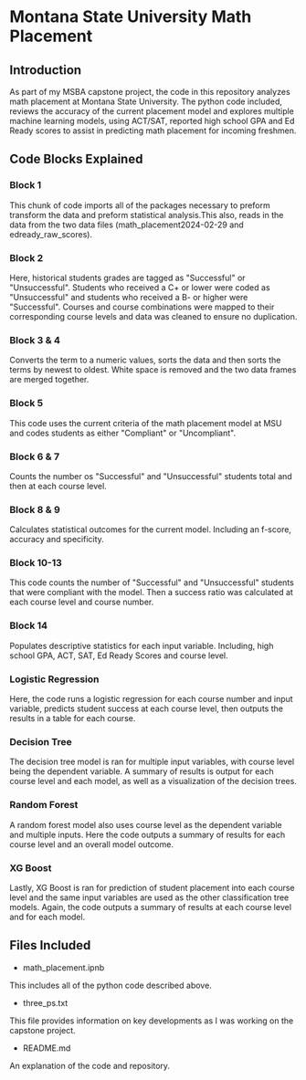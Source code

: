 # Montana State University Math Placement

## Introduction

As part of my MSBA capstone project, the code in this repository analyzes math placement at Montana State University. The python code included, reviews the accuracy of the current placement model and explores multiple machine learning models, using ACT/SAT, reported high school GPA and Ed Ready scores to assist in predicting math placement for incoming freshmen.

## Code Blocks Explained

### Block 1

This chunk of code imports all of the packages necessary to preform transform the data and preform statistical analysis.This also, reads in the data from the two data files (math_placement2024-02-29 and edready_raw_scores).

### Block 2

Here, historical students grades are tagged as "Successful" or "Unsuccessful". Students who received a C+ or lower were coded as "Unsuccessful" and students who received a B- or higher were "Successful". Courses and course combinations were mapped to their corresponding course levels and data was cleaned to ensure no duplication.

### Block 3 & 4

Converts the term to a numeric values, sorts the data and then sorts the terms by newest to oldest. White space is removed and the two data frames are merged together. 

### Block 5

This code uses the current criteria of the math placement model at MSU and codes students as either "Compliant" or "Uncompliant".

### Block 6 & 7

Counts the number os "Successful" and "Unsuccessful" students total and then at each course level.

### Block 8 & 9

Calculates statistical outcomes for the current model. Including an f-score, accuracy and specificity.


### Block 10-13

This code counts the number of "Successful" and "Unsuccessful" students that were compliant with the model. Then a success ratio was calculated at each course level and course number.

### Block 14

Populates descriptive statistics for each input variable. Including, high school GPA, ACT, SAT, Ed Ready Scores and course level.

### Logistic Regression

Here, the code runs a logistic regression for each course number and input variable, predicts student success at each course level, then outputs the results in a table for each course.

### Decision Tree

The decision tree model is ran for multiple input variables, with course level being the dependent variable. A summary of results is output for each course level and each model, as well as a visualization of the decision trees.

### Random Forest

A random forest model also uses course level as the dependent variable and multiple inputs. Here the code outputs a summary of results for each course level and an overall model outcome. 

### XG Boost

Lastly, XG Boost is ran for prediction of student placement into each course level and the same input variables are used as the other classification tree models. Again, the code outputs a summary of results at each course level and for each model. 

## Files Included

- math_placement.ipnb

This includes all of the python code described above.

- three_ps.txt

This file provides information on key developments as I was working on the capstone project.

- README.md

An explanation of the code and repository. 


